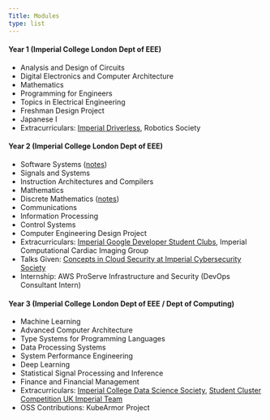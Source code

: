 ```yaml
---
Title: Modules
type: list
---
```



#### Year 1 (Imperial College London Dept of EEE)
- Analysis and Design of Circuits
- Digital Electronics and Computer Architecture 
- Mathematics
- Programming for Engineers
- Topics in Electrical Engineering 
- Freshman Design Project
- Japanese I
- Extracurriculars: [Imperial Driverless](https://driverless.imperial.ac.uk/), Robotics Society

#### Year 2 (Imperial College London Dept of EEE)
- Software Systems ([notes](https://github.com/clemenkok/collegenotes/blob/main/Software_Systems.pdf))
- Signals and Systems
- Instruction Architectures and Compilers
- Mathematics
- Discrete Mathematics ([notes](https://github.com/clemenkok/collegenotes/blob/main/Discrete_Mathematics.pdf))
- Communications
- Information Processing
- Control Systems
- Computer Engineering Design Project
- Extracurriculars: [Imperial Google Developer Student Clubs](https://gdsc.community.dev/imperial-college-of-science-technology-and-medicine/), Imperial Computational Cardiac Imaging Group
- Talks Given: [Concepts in Cloud Security at Imperial Cybersecurity Society](https://www.youtube.com/watch?v=Mer43702Yyo&t=26s)
- Internship: AWS ProServe Infrastructure and Security (DevOps Consultant Intern)

#### Year 3 (Imperial College London Dept of EEE / Dept of Computing)
- Machine Learning
- Advanced Computer Architecture
- Type Systems for Programming Languages
- Data Processing Systems
- System Performance Engineering
- Deep Learning
- Statistical Signal Processing and Inference
- Finance and Financial Management 
- Extracurriculars: [Imperial College Data Science Society](https://imperialdatasoc.co.uk/), [Student Cluster Competition UK Imperial Team](https://www.scd.stfc.ac.uk/Pages/CIUK-2023-Cluster-Challenge.aspx) 
- OSS Contributions: KubeArmor Project
